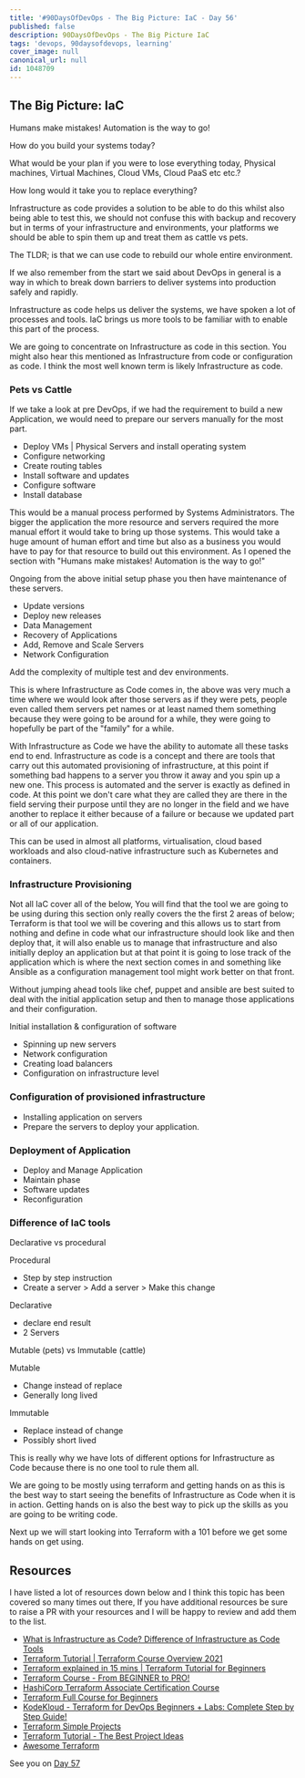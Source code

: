 ```yaml
---
title: '#90DaysOfDevOps - The Big Picture: IaC - Day 56'
published: false
description: 90DaysOfDevOps - The Big Picture IaC
tags: 'devops, 90daysofdevops, learning'
cover_image: null
canonical_url: null
id: 1048709
---
```


## The Big Picture: IaC

Humans make mistakes! Automation is the way to go!

How do you build your systems today?

What would be your plan if you were to lose everything today, Physical machines, Virtual Machines, Cloud VMs, Cloud PaaS etc etc.?

How long would it take you to replace everything?

Infrastructure as code provides a solution to be able to do this whilst also being able to test this, we should not confuse this with backup and recovery but in terms of your infrastructure and environments, your platforms we should be able to spin them up and treat them as cattle vs pets.

The TLDR; is that we can use code to rebuild our whole entire environment.

If we also remember from the start we said about DevOps in general is a way in which to break down barriers to deliver systems into production safely and rapidly.

Infrastructure as code helps us deliver the systems, we have spoken a lot of processes and tools. IaC brings us more tools to be familiar with to enable this part of the process.

We are going to concentrate on Infrastructure as code in this section. You might also hear this mentioned as Infrastructure from code or configuration as code. I think the most well known term is likely Infrastructure as code.

### Pets vs Cattle

If we take a look at pre DevOps, if we had the requirement to build a new Application, we would need to prepare our servers manually for the most part.

- Deploy VMs | Physical Servers and install operating system
- Configure networking
- Create routing tables
- Install software and updates
- Configure software
- Install database

This would be a manual process performed by Systems Administrators. The bigger the application the more resource and servers required the more manual effort it would take to bring up those systems. This would take a huge amount of human effort and time but also as a business you would have to pay for that resource to build out this environment. As I opened the section with "Humans make mistakes! Automation is the way to go!"

Ongoing from the above initial setup phase you then have maintenance of these servers.

- Update versions
- Deploy new releases
- Data Management
- Recovery of Applications
- Add, Remove and Scale Servers
- Network Configuration

Add the complexity of multiple test and dev environments.

This is where Infrastructure as Code comes in, the above was very much a time where we would look after those servers as if they were pets, people even called them servers pet names or at least named them something because they were going to be around for a while, they were going to hopefully be part of the "family" for a while.

With Infrastructure as Code we have the ability to automate all these tasks end to end. Infrastructure as code is a concept and there are tools that carry out this automated provisioning of infrastructure, at this point if something bad happens to a server you throw it away and you spin up a new one. This process is automated and the server is exactly as defined in code. At this point we don't care what they are called they are there in the field serving their purpose until they are no longer in the field and we have another to replace it either because of a failure or because we updated part or all of our application.

This can be used in almost all platforms, virtualisation, cloud based workloads and also cloud-native infrastructure such as Kubernetes and containers.

### Infrastructure Provisioning

Not all IaC cover all of the below, You will find that the tool we are going to be using during this section only really covers the the first 2 areas of below; Terraform is that tool we will be covering and this allows us to start from nothing and define in code what our infrastructure should look like and then deploy that, it will also enable us to manage that infrastructure and also initially deploy an application but at that point it is going to lose track of the application which is where the next section comes in and something like Ansible as a configuration management tool might work better on that front.

Without jumping ahead tools like chef, puppet and ansible are best suited to deal with the initial application setup and then to manage those applications and their configuration.

Initial installation & configuration of software

- Spinning up new servers
- Network configuration
- Creating load balancers
- Configuration on infrastructure level

### Configuration of provisioned infrastructure

- Installing application on servers
- Prepare the servers to deploy your application.

### Deployment of Application

- Deploy and Manage Application
- Maintain phase
- Software updates
- Reconfiguration

### Difference of IaC tools

Declarative vs procedural

Procedural

- Step by step instruction
- Create a server > Add a server > Make this change

Declarative

- declare end result
- 2 Servers

Mutable (pets) vs Immutable (cattle)

Mutable

- Change instead of replace
- Generally long lived

Immutable

- Replace instead of change
- Possibly short lived

This is really why we have lots of different options for Infrastructure as Code because there is no one tool to rule them all.

We are going to be mostly using terraform and getting hands on as this is the best way to start seeing the benefits of Infrastructure as Code when it is in action. Getting hands on is also the best way to pick up the skills as you are going to be writing code.

Next up we will start looking into Terraform with a 101 before we get some hands on get using.

## Resources

I have listed a lot of resources down below and I think this topic has been covered so many times out there, If you have additional resources be sure to raise a PR with your resources and I will be happy to review and add them to the list.

- [What is Infrastructure as Code? Difference of Infrastructure as Code Tools](https://www.youtube.com/watch?v=POPP2WTJ8es)
- [Terraform Tutorial | Terraform Course Overview 2021](https://www.youtube.com/watch?v=m3cKkYXl-8o)
- [Terraform explained in 15 mins | Terraform Tutorial for Beginners](https://www.youtube.com/watch?v=l5k1ai_GBDE)
- [Terraform Course - From BEGINNER to PRO!](https://www.youtube.com/watch?v=7xngnjfIlK4&list=WL&index=141&t=16s)
- [HashiCorp Terraform Associate Certification Course](https://www.youtube.com/watch?v=V4waklkBC38&list=WL&index=55&t=111s)
- [Terraform Full Course for Beginners](https://www.youtube.com/watch?v=EJ3N-hhiWv0&list=WL&index=39&t=27s)
- [KodeKloud - Terraform for DevOps Beginners + Labs: Complete Step by Step Guide!](https://www.youtube.com/watch?v=YcJ9IeukJL8&list=WL&index=16&t=11s)
- [Terraform Simple Projects](https://terraform.joshuajebaraj.com/)
- [Terraform Tutorial - The Best Project Ideas](https://www.youtube.com/watch?v=oA-pPa0vfks)
- [Awesome Terraform](https://github.com/shuaibiyy/awesome-terraform)

See you on [Day 57](day57.md)
